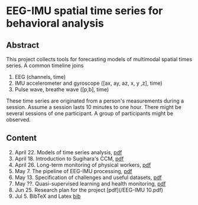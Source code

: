 # EEG-IMU spatial time series for behavioral analysis 
## Abstract 
This project collects tools for forecasting models of multimodal spatial times series. A common timeline joins 
1. EEG (channels, time)
2. IMU accelerometer and gyroscope ([ax, ay, az, x, y ,z], time)
3. Pulse wave, breathe wave ([p,b], time)
   
These time series are originated from a person's measurements during a session. Assume a session lasts 10 minutes to one hour. There might be several sessions of one participant. A group of participants might be observed.
## Content
2. April 22. Models of time series analysis, [pdf](/EEG-IMU_2.pdf)
1. April 18. Introduction to Sugihara's CCM, [pdf](/EEG-IMU_1.pdf)
3. April 26. Long-term monitoring of physical workers, [pdf](/EEG-IMU_3.pdf)
4. May 7. The pipeline of EEG-IMU processing, [pdf](/EEG-IMU_4.pdf)
5. May 13. Specification of challenges and useful datasets, [pdf](/EEG-IMU_5.pdf)
6. May ??. Quasi-supervised learning and health monitoring, [pdf](/EEG-IMU_6.pdf)
7. Jun 25. Research plan for the project [pdf](/EEG-IMU 10.pdf)
8. Jul 5. BibTeX and Latex [bib](/EEGdecodeReview.bib)
   

